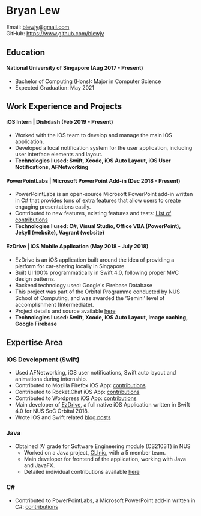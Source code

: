 # Bryan Lew

Email: blewjy@gmail.com <br>
GitHub: https://www.github.com/blewjy <br>

## Education

#### National University of Singapore (Aug 2017 - Present)
- Bachelor of Computing (Hons): Major in Computer Science
- Expected Graduation: May 2021

## Work Experience and Projects

#### iOS Intern | Dishdash (Feb 2019 - Present)
- Worked with the iOS team to develop and manage the main iOS application.
- Developed a local notification system for the user application, including user interface elements and layout.
- **Technologies I used: Swift, Xcode, iOS Auto Layout, iOS User Notifications, AFNetworking**

#### PowerPointLabs | Microsoft PowerPoint Add-in (Dec 2018 - Present)
- PowerPointLabs is an open-source Microsoft PowerPoint add-in written in C# that provides tons of extra features that allow users to create engaging presentations easily.
- Contributed to new features, existing features and tests: [List of contributions](https://github.com/PowerPointLabs/PowerPointLabs/pulls?utf8=%E2%9C%93&q=is%3Apr+author%3Ablewjy+sort%3Aupdated-desc+)
- **Technologies I used: C#, Visual Studio, Office VBA (PowerPoint), Jekyll (website), Vagrant (website)**

#### EzDrive | iOS Mobile Application (May 2018 - July 2018)
- EzDrive is an iOS application built around the idea of providing a platform for car-sharing locally in Singapore.
- Built UI 100% programmatically in Swift 4.0, following proper MVC design patterns.
- Backend technology used: Google's Firebase Database
- This project was part of the Orbital Programme conducted by NUS School of Computing, and was awarded the ‘Gemini’ level of accomplishment (Intermediate).
- Project details and source available [here](https://github.com/blewjy/EzDrive)
- **Technologies I used: Swift, Xcode, iOS Auto Layout, Image caching, Google Firebase**

## Expertise Area

### iOS Development (Swift)
- Used AFNetworking, iOS user notifications, Swift auto layout and animations during internship.
- Contributed to Mozilla Firefox iOS App: [contributions](https://github.com/mozilla-mobile/firefox-ios/pulls?utf8=%E2%9C%93&q=is:pr+author:blewjy+sort:updated-desc+)
- Contributed to Rocket.Chat iOS App: [contributions](https://github.com/RocketChat/Rocket.Chat.iOS/pulls?utf8=%E2%9C%93&q=is:pr+author:blewjy+sort:updated-desc+)
- Contributed to Wordpress iOS App: [contributions](https://github.com/wordpress-mobile/WordPress-iOS/pulls?utf8=%E2%9C%93&q=is:pr+author:blewjy+sort:updated-desc+)
- Main developer of [EzDrive](https://github.com/blewjy/EzDrive), a full native iOS Application written in Swift 4.0 for NUS SoC Orbital 2018.
- Wrote iOS and Swift related [blog posts](https://blewjy.github.io)

### Java
- Obtained 'A' grade for Software Engineering module (CS2103T) in NUS
    - Worked on a Java project, [CLInic](https://github.com/CS2103-AY1819S1-W16-4/main), with a 5 member team.
    - Main developer for frontend of the application, working with Java and JavaFX.
    - Detailed individual contributions available [here](https://cs2103-ay1819s1-w16-4.github.io/main/team/blewjy.html)

### C#
- Contributed to PowerPointLabs, a Microsoft PowerPoint add-in written in C#: [contributions](https://github.com/PowerPointLabs/PowerPointLabs/pulls?utf8=%E2%9C%93&q=is%3Apr+author%3Ablewjy+sort%3Aupdated-desc+)